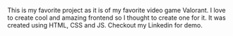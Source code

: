 This is my favorite project as it is of my favorite video game Valorant. I love to create cool and amazing frontend so I thought to create one for it. It was created using HTML, CSS and JS. Checkout my Linkedin for demo.
